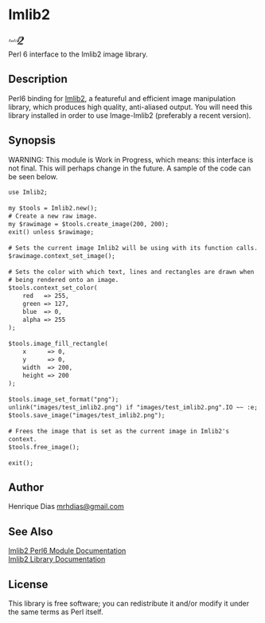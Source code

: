 Imlib2
======

![Imlib2 Logo](logotype/logo_32x32.png)  
Perl 6 interface to the Imlib2 image library.

Description
-----------
Perl6 binding for [Imlib2][2], a featureful and efficient image manipulation library, which produces high quality, anti-aliased output.
You will need this library installed in order to use Image-Imlib2 (preferably a recent version).

Synopsis
--------
WARNING: This module is Work in Progress, which means: this interface is not final. This will perhaps change in the future.
A sample of the code can be seen below.

    use Imlib2;

    my $tools = Imlib2.new();
    # Create a new raw image.
    my $rawimage = $tools.create_image(200, 200);
    exit() unless $rawimage;

    # Sets the current image Imlib2 will be using with its function calls.
    $rawimage.context_set_image();
 
    # Sets the color with which text, lines and rectangles are drawn when
    # being rendered onto an image.
    $tools.context_set_color(
        red   => 255,
        green => 127,
        blue  => 0,
        alpha => 255
    );
    
    $tools.image_fill_rectangle(
        x      => 0,
        y      => 0,
        width  => 200,
        height => 200
    );
    
    $tools.image_set_format("png");
    unlink("images/test_imlib2.png") if "images/test_imlib2.png".IO ~~ :e;
    $tools.save_image("images/test_imlib2.png");

    # Frees the image that is set as the current image in Imlib2's context. 
    $tools.free_image();

    exit();


Author
------
Henrique Dias <mrhdias@gmail.com>

See Also
--------
[Imlib2 Perl6 Module Documentation][1]  
[Imlib2 Library Documentation][2]

License
-------

This library is free software; you can redistribute it and/or modify it under the same terms as Perl itself.


[1]: lib/Imlib2.pod "Imlib2 Perl6 Module Documentation"
[2]: http://docs.enlightenment.org/api/imlib2/html/ "Imlib2 Library Documentation"
